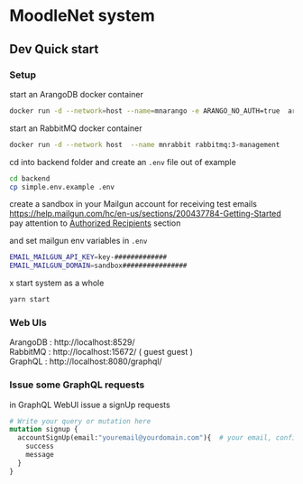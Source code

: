 # MoodleNet system

## Dev Quick start 

### Setup
start an ArangoDB docker container     
```bash
docker run -d --network=host --name=mnarango -e ARANGO_NO_AUTH=true  arangodb/arangodb
```

start an RabbitMQ docker container      
```bash
docker run -d --network host  --name mnrabbit rabbitmq:3-management
```

cd into backend folder and create an `.env` file out of example            
```bash
cd backend
cp simple.env.example .env
```

create a sandbox in your Mailgun account for receiving test emails
https://help.mailgun.com/hc/en-us/sections/200437784-Getting-Started     
pay attention to [Authorized Recipients](https://help.mailgun.com/hc/en-us/articles/217531258-Authorized-Recipients) section

and set mailgun env variables in `.env`
```bash
EMAIL_MAILGUN_API_KEY=key-#############
EMAIL_MAILGUN_DOMAIN=sandbox################
```
x
start system as a whole     
```bash
yarn start
```

### Web UIs
ArangoDB : http://localhost:8529/     
RabbitMQ : http://localhost:15672/ ( guest guest )      
GraphQL : http://localhost:8080/graphql/       

### Issue some GraphQL requests
in GraphQL WebUI issue a signUp requests     
```graphql
# Write your query or mutation here
mutation signup {
  accountSignUp(email:"youremail@yourdomain.com"){  # your email, configured in your mailgun sandbox
    success
    message
  }
}
```